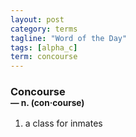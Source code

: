 ```yaml
---
layout: post
category: terms
tagline: "Word of the Day"
tags: [alpha_c]
term: concourse
---
```


<h3>Concourse<br/> <small>&mdash; n. (con<span>&middot;</span>course)</small></h3>
<p><ol>
<li>a class for inmates</li>
</ol></p>
